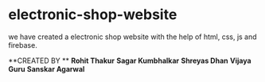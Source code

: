 # electronic-shop-website
we have created a electronic shop website with the help of html, css, js and firebase. 


**CREATED BY **
**Rohit Thakur**
**Sagar Kumbhalkar**
**Shreyas Dhan**
**Vijaya Guru**
**Sanskar Agarwal**
